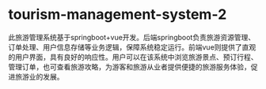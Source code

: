 # tourism-management-system-2
此旅游管理系统基于springboot+vue开发。后端springboot负责旅游资源管理、订单处理、用户信息存储等业务逻辑，保障系统稳定运行。前端vue则提供了直观的用户界面，具有良好的响应性。用户可以在该系统中浏览旅游景点、预订行程、管理订单，也可查看旅游攻略，为游客和旅游从业者提供便捷的旅游服务体验，促进旅游业的发展。
